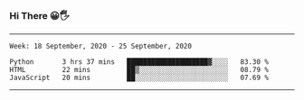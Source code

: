 ### Hi There 😀🖐
---
<!--START_SECTION:waka-->
```text
Week: 18 September, 2020 - 25 September, 2020

Python       3 hrs 37 mins   ████████████████████▓░░░░   83.30 % 
HTML         22 mins         ██▒░░░░░░░░░░░░░░░░░░░░░░   08.79 % 
JavaScript   20 mins         ██░░░░░░░░░░░░░░░░░░░░░░░   07.69 % 
```
<!--END_SECTION:waka-->

---
